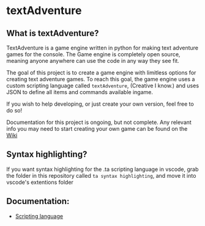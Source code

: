 # textAdventure
 
## What is textAdventure?
TextAdventure is a game engine written in python for making text adventure games for the console. 
The Game engine is completely open source, meaning anyone anywhere can use the code in any way they see fit.

The goal of this project is to create a game engine with limitless options for creating text adventure games.
To reach this goal, the game engine uses a custom scripting language called `textAdventure`, (Creative I know.)
and uses JSON to define all items and commands available ingame.

If you wish to help developing, or just create your own version, feel free to do so!

Documentation for this project is ongoing, but not complete. Any relevant info you may need to start creating your own game can be found on the
[Wiki](https://github.com/Emilurenius/textAdventure/wiki)

## Syntax highlighting?

If you want syntax highlighting for the .ta scripting language in vscode, grab the folder in this repository called `ta syntax highlighting`,
and move it into vscode's extentions folder

## Documentation:
* [Scripting language](https://github.com/Emilurenius/textAdventure/wiki/.ta-Scripting-language-documentation)